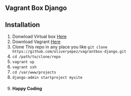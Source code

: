 ## Vagrant Box Django

## Installation
  1. Donwload Virtual box [Here](https://www.virtualbox.org/wiki/Downloads)
  2. Download Vagrant [Here](https://www.vagrantup.com/downloads.html)
  3. Clone This repo in any place you like ```git clone https://github.com/oliveryepez/vagrantbox-django.git```
  4. ```cd /path/to/clone/repo```
  5. ```vagrant up```
  6. ```vagrant ssh```
  7. ```cd /var/www/projects```
  8. ```django-admin startproject mysite```
  9. #### Happy Coding

